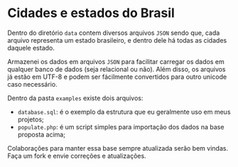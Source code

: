 Cidades e estados do Brasil
===========================


Dentro do diretório `data` contem diversos arquivos `JSON`
sendo que, cada arquivo representa um estado brasileiro,
e dentro dele há todas as cidades daquele estado.

Armazenei os dados em arquivos `JSON` para facilitar carregar
os dados em qualquer banco de dados (seja relacional ou não).
Além disso, os arquivos já estão em UTF-8 e podem ser fácilmente
convertidos para outro unicode caso necessário.


Dentro da pasta `examples` existe dois arquivos:

* `database.sql`: é o exemplo da estrutura que eu geralmente uso em meus projetos;
* `populate.php`: é um script simples para importação dos dados na base proposta acima;


Colaborações para manter essa base sempre atualizada serão bem vindas.
Faça um fork e envie correções e atualizações.